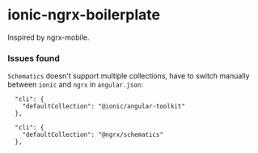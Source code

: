 # ionic-ngrx-boilerplate

Inspired by ngrx-mobile. 

### Issues found
`Schematics` doesn't support multiple collections, have to switch manually between `ionic` and `ngrx` in `angular.json`: 
```
  "cli": {
    "defaultCollection": "@ionic/angular-toolkit"
  },
```

```
  "cli": {
    "defaultCollection": "@ngrx/schematics"
  },
```
